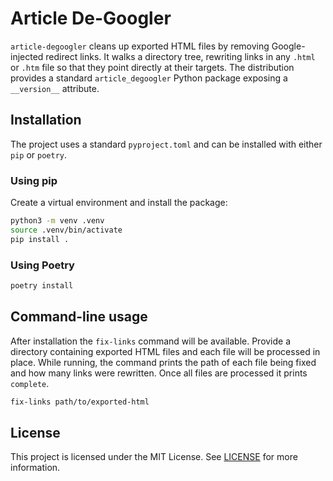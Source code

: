 # Article De-Googler

`article-degoogler` cleans up exported HTML files by removing Google-injected
redirect links. It walks a directory tree, rewriting links in any `.html` or
`.htm` file so that they point directly at their targets.  The distribution
provides a standard `article_degoogler` Python package exposing a
`__version__` attribute.

## Installation

The project uses a standard `pyproject.toml` and can be installed with either
`pip` or `poetry`.

### Using pip

Create a virtual environment and install the package:

```bash
python3 -m venv .venv
source .venv/bin/activate
pip install .
```

### Using Poetry

```bash
poetry install
```

## Command-line usage

After installation the `fix-links` command will be available. Provide a
directory containing exported HTML files and each file will be processed in
place. While running, the command prints the path of each file being fixed and
how many links were rewritten. Once all files are processed it prints
``complete``.

```bash
fix-links path/to/exported-html
```

## License

This project is licensed under the MIT License. See [LICENSE](LICENSE) for
more information.
